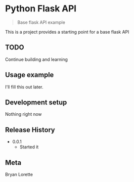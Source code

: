 # Python Flask API
> Base flask API example

This is a project provides a starting point for a base flask API

## TODO
Continue building and learning 

## Usage example

I'll fill this out later.

## Development setup

Nothing right now

## Release History

* 0.0.1
    * Started it

## Meta

Bryan Lorette 


<!-- Markdown link & img dfn's -->